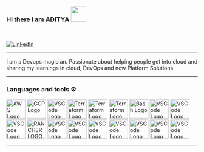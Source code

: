 ### Hi there I am ADITYA <img src="https://raw.githubusercontent.com/MartinHeinz/MartinHeinz/master/wave.gif" width="40px">
<br/>


[![LinkedIn](https://img.shields.io/badge/linkedin-%230077B5.svg?style=for-the-badge&logo=linkedin&logoColor=white)](https://www.linkedin.com/in/aditya-tanwar-92a291235/)



---

I am a Devops magician. Passionate about helping people get into cloud and sharing my learnings in cloud, DevOps and now Platform Solutions. 

---

### Languages and tools ⚙️

<p>

<img src="https://cdn.worldvectorlogo.com/logos/aws-2.svg" alt="AWS Logo" width="50" height="50"/>
<img src="https://user-images.githubusercontent.com/25181517/183911547-990692bc-8411-4878-99a0-43506cdb69cf.png" alt="GCP Logo" width="50" height="50"/>
<img src="https://cdn.worldvectorlogo.com/logos/vmware-5.svg" alt="VSCode Logo" width="50" height="50"/>
<img src="https://icons-for-free.com/iconfiles/png/512/ansible+red-1331550886153521193.png" alt="Terraform Logo" width="50" height="50"/>
<img src="https://icons-for-free.com/iconfiles/png/512/Terraform-1329545833434920628.png" alt="Terraform Logo" width="50" height="50"/>
<img src="https://icons-for-free.com/iconfiles/png/512/argocd-1331550886883580947.png" alt="Terraform Logo" width="50" height="50"/> 
<img src="https://cdn.worldvectorlogo.com/logos/bash-1.svg" alt="Bash Logo" width="50" height="50"/> 
<img src="https://cdn.worldvectorlogo.com/logos/visual-studio-code-1.svg" alt="VSCode Logo" width="50" height="50"/> 
<img src="https://cdn.worldvectorlogo.com/logos/openshift-2.svg" alt="VSCode Logo" width="50" height="50"/> 
<img src="https://cdn.worldvectorlogo.com/logos/kubernets.svg" alt="VSCode Logo" width="50" height="50"/> 
<img src="https://icons-for-free.com/iconfiles/png/512/rancher-1331550892773957180.png" alt="RANCHER LOGO" width="50" height="50"/>
<img src="https://icons-for-free.com/iconfiles/png/512/ci+cd+jenkins-1330884274064845622.png" alt="VSCode Logo" width="50" height="50"/>
<img src="https://icons-for-free.com/iconfiles/png/512/docker+plain+wordmark-1324760528870326071.png" alt="VSCode Logo" width="50" height="50"/> 
<img src="https://cdn.worldvectorlogo.com/logos/red-hat-1.svg" alt="VSCode Logo" width="50" height="50"/> 
<img src="https://cdn.worldvectorlogo.com/logos/centos-1.svg" alt="VSCode Logo" width="50" height="50"/>
<img src="https://icons-for-free.com/iconfiles/png/512/gitlab+plain+wordmark-1324760546765852805.png" alt="VSCode Logo" width="50" height="50"/>
<img src="https://icons-for-free.com/iconfiles/png/512/github+media+social+icon-1320168458689799045.png" alt="VSCode Logo" width="50" height="50"/>
<img src="https://icons-for-free.com/iconfiles/png/512/super+tiny+icons+bitbucket-1324450710597174831.png" alt="VSCode Logo" width="50" height="50"/>



</p>

---

